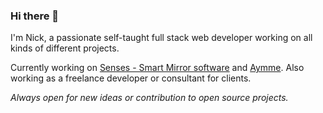 ### Hi there 👋

I'm Nick, a passionate self-taught full stack web developer working on all kinds of different projects. 

Currently working on [Senses - Smart Mirror software](https://github.com/senses-smart-mirror/senses-smartmirror) and [Aymme](https://github.com/aymme/aymme). Also working as a freelance developer or consultant for clients.

_Always open for new ideas or contribution to open source projects._
